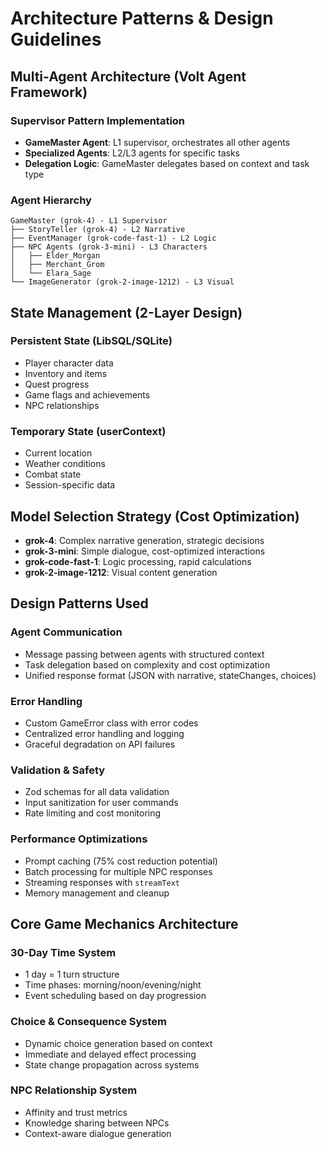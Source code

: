 # Architecture Patterns & Design Guidelines

## Multi-Agent Architecture (Volt Agent Framework)

### Supervisor Pattern Implementation
- **GameMaster Agent**: L1 supervisor, orchestrates all other agents
- **Specialized Agents**: L2/L3 agents for specific tasks
- **Delegation Logic**: GameMaster delegates based on context and task type

### Agent Hierarchy
```
GameMaster (grok-4) - L1 Supervisor
├── StoryTeller (grok-4) - L2 Narrative
├── EventManager (grok-code-fast-1) - L2 Logic  
├── NPC Agents (grok-3-mini) - L3 Characters
│   ├── Elder_Morgan
│   ├── Merchant_Grom
│   └── Elara_Sage
└── ImageGenerator (grok-2-image-1212) - L3 Visual
```

## State Management (2-Layer Design)

### Persistent State (LibSQL/SQLite)
- Player character data
- Inventory and items  
- Quest progress
- Game flags and achievements
- NPC relationships

### Temporary State (userContext)
- Current location
- Weather conditions
- Combat state  
- Session-specific data

## Model Selection Strategy (Cost Optimization)
- **grok-4**: Complex narrative generation, strategic decisions
- **grok-3-mini**: Simple dialogue, cost-optimized interactions  
- **grok-code-fast-1**: Logic processing, rapid calculations
- **grok-2-image-1212**: Visual content generation

## Design Patterns Used

### Agent Communication
- Message passing between agents with structured context
- Task delegation based on complexity and cost optimization
- Unified response format (JSON with narrative, stateChanges, choices)

### Error Handling
- Custom GameError class with error codes
- Centralized error handling and logging
- Graceful degradation on API failures

### Validation & Safety
- Zod schemas for all data validation
- Input sanitization for user commands
- Rate limiting and cost monitoring

### Performance Optimizations
- Prompt caching (75% cost reduction potential)
- Batch processing for multiple NPC responses  
- Streaming responses with `streamText`
- Memory management and cleanup

## Core Game Mechanics Architecture

### 30-Day Time System
- 1 day = 1 turn structure
- Time phases: morning/noon/evening/night
- Event scheduling based on day progression

### Choice & Consequence System
- Dynamic choice generation based on context
- Immediate and delayed effect processing
- State change propagation across systems

### NPC Relationship System
- Affinity and trust metrics
- Knowledge sharing between NPCs
- Context-aware dialogue generation